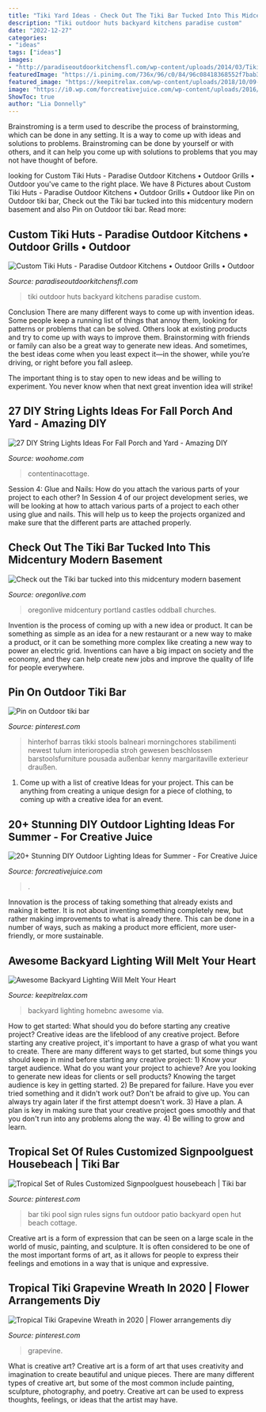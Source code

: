 ```yaml
---
title: "Tiki Yard Ideas - Check Out The Tiki Bar Tucked Into This Midcentury Modern Basement"
description: "Tiki outdoor huts backyard kitchens paradise custom"
date: "2022-12-27"
categories:
- "ideas"
tags: ["ideas"]
images:
- "http://paradiseoutdoorkitchensfl.com/wp-content/uploads/2014/03/Tiki-huts-outdoor-kitchens.jpg"
featuredImage: "https://i.pinimg.com/736x/96/c0/84/96c08418368552f7bab3c39a250203e2.jpg"
featured_image: "https://keepitrelax.com/wp-content/uploads/2018/10/09-backyard-lighting-ideas-homebnc-683x1024.jpg"
image: "https://i0.wp.com/forcreativejuice.com/wp-content/uploads/2016/06/diy-outdoor-lighting-ideas-for-summer/15-diy-outdoor-lighting-ideas-for-summer.jpg?w=600&amp;ssl=1"
ShowToc: true
author: "Lia Donnelly"
---
```



Brainstroming is a term used to describe the process of brainstorming, which can be done in any setting. It is a way to come up with ideas and solutions to problems. Brainstroming can be done by yourself or with others, and it can help you come up with solutions to problems that you may not have thought of before.

	

		
looking for Custom Tiki Huts - Paradise Outdoor Kitchens • Outdoor Grills • Outdoor you've came to the right place. We have 8 Pictures about Custom Tiki Huts - Paradise Outdoor Kitchens • Outdoor Grills • Outdoor like Pin on Outdoor tiki bar, Check out the Tiki bar tucked into this midcentury modern basement and also Pin on Outdoor tiki bar. Read more:
		
    
## Custom Tiki Huts - Paradise Outdoor Kitchens • Outdoor Grills • Outdoor

<img loading=lazy src="http://paradiseoutdoorkitchensfl.com/wp-content/uploads/2014/03/Tiki-huts-outdoor-kitchens.jpg" onerror="this.onerror=null;this.src='https://tse3.mm.bing.net/th?id=OIP.t8n8GzN1DlqbJFzX3EaD1gHaFA&amp;pid=15.1';" alt="Custom Tiki Huts - Paradise Outdoor Kitchens • Outdoor Grills • Outdoor">

_Source: paradiseoutdoorkitchensfl.com_

>tiki outdoor huts backyard kitchens paradise custom. 

	

Conclusion
There are many different ways to come up with invention ideas. Some people keep a running list of things that annoy them, looking for patterns or problems that can be solved. Others look at existing products and try to come up with ways to improve them.
 Brainstorming with friends or family can also be a great way to generate new ideas. And sometimes, the best ideas come when you least expect it—in the shower, while you’re driving, or right before you fall asleep.

The important thing is to stay open to new ideas and be willing to experiment. You never know when that next great invention idea will strike!

    
## 27 DIY String Lights Ideas For Fall Porch And Yard - Amazing DIY

<img loading=lazy src="https://www.woohome.com/wp-content/uploads/2017/09/string-lighting-ideas-for-Fall-yard-and-garden-17.jpg" onerror="this.onerror=null;this.src='https://tse4.mm.bing.net/th?id=OIP.RkmOc0PSEGMB_kYuNyMA6wHaLH&amp;pid=15.1';" alt="27 DIY String Lights Ideas For Fall Porch and Yard - Amazing DIY">

_Source: woohome.com_

>contentinacottage. 

	

Session 4: Glue and Nails: How do you attach the various parts of your project to each other?
In Session 4 of our project development series, we will be looking at how to attach various parts of a project to each other using glue and nails. This will help us to keep the projects organized and make sure that the different parts are attached properly.

    
## Check Out The Tiki Bar Tucked Into This Midcentury Modern Basement

<img loading=lazy src="https://www.oregonlive.com/resizer/nAxhCIxVsUiI965dEeC5d1VllVk=/1280x0/smart/advancelocal-adapter-image-uploads.s3.amazonaws.com/image.oregonlive.com/home/olive-media/width2048/img/oregonian/photo/2017/04/23/-f76b751b2d9ccefd.jpg" onerror="this.onerror=null;this.src='https://tse4.mm.bing.net/th?id=OIP.PEbACk3KiOOOZoEozMyNJgHaE6&amp;pid=15.1';" alt="Check out the Tiki bar tucked into this midcentury modern basement">

_Source: oregonlive.com_

>oregonlive midcentury portland castles oddball churches. 

	

Invention is the process of coming up with a new idea or product. It can be something as simple as an idea for a new restaurant or a new way to make a product, or it can be something more complex like creating a new way to power an electric grid. Inventions can have a big impact on society and the economy, and they can help create new jobs and improve the quality of life for people everywhere.

    
## Pin On Outdoor Tiki Bar

<img loading=lazy src="https://i.pinimg.com/originals/4d/38/47/4d38478da7f1ec0922b3191783c004e4.jpg" onerror="this.onerror=null;this.src='https://tse3.mm.bing.net/th?id=OIP.vvG68HTLBCbAY1Sv4dYGgAHaLG&amp;pid=15.1';" alt="Pin on Outdoor tiki bar">

_Source: pinterest.com_

>hinterhof barras tikki stools balneari morningchores stabilimenti newest tulum interioropedia stroh gewesen beschlossen barstoolsfurniture pousada außenbar kenny margaritaville exterieur draußen. 

	

1. Come up with a list of creative Ideas for your project. This can be anything from creating a unique design for a piece of clothing, to coming up with a creative idea for an event.

    
## 20+ Stunning DIY Outdoor Lighting Ideas For Summer - For Creative Juice

<img loading=lazy src="https://i0.wp.com/forcreativejuice.com/wp-content/uploads/2016/06/diy-outdoor-lighting-ideas-for-summer/15-diy-outdoor-lighting-ideas-for-summer.jpg?w=600&amp;ssl=1" onerror="this.onerror=null;this.src='https://tse1.mm.bing.net/th?id=OIP.l4idIqVS1SwRWQ7e2ZpCTgHaLH&amp;pid=15.1';" alt="20+ Stunning DIY Outdoor Lighting Ideas for Summer - For Creative Juice">

_Source: forcreativejuice.com_

>. 

	

Innovation is the process of taking something that already exists and making it better. It is not about inventing something completely new, but rather making improvements to what is already there. This can be done in a number of ways, such as making a product more efficient, more user-friendly, or more sustainable.

    
## Awesome Backyard Lighting Will Melt Your Heart

<img loading=lazy src="https://keepitrelax.com/wp-content/uploads/2018/10/09-backyard-lighting-ideas-homebnc-683x1024.jpg" onerror="this.onerror=null;this.src='https://tse3.mm.bing.net/th?id=OIP.5WSN6GtfKWuXtijMJ--d3QHaLG&amp;pid=15.1';" alt="Awesome Backyard Lighting Will Melt Your Heart">

_Source: keepitrelax.com_

>backyard lighting homebnc awesome via. 

	

How to get started: What should you do before starting any creative project?
Creative ideas are the lifeblood of any creative project. Before starting any creative project, it's important to have a grasp of what you want to create. There are many different ways to get started, but some things you should keep in mind before starting any creative project: 1) Know your target audience. What do you want your project to achieve? Are you looking to generate new ideas for clients or sell products? Knowing the target audience is key in getting started. 2) Be prepared for failure. Have you ever tried something and it didn't work out? Don't be afraid to give up. You can always try again later if the first attempt doesn't work. 3) Have a plan. A plan is key in making sure that your creative project goes smoothly and that you don't run into any problems along the way. 4) Be willing to grow and learn.

    
## Tropical Set Of Rules Customized Signpoolguest Housebeach | Tiki Bar

<img loading=lazy src="https://i.pinimg.com/736x/96/c0/84/96c08418368552f7bab3c39a250203e2.jpg" onerror="this.onerror=null;this.src='https://tse1.mm.bing.net/th?id=OIP.bkdlY8zc0EsJEypeOGBu1AHaLE&amp;pid=15.1';" alt="Tropical Set of Rules Customized Signpoolguest housebeach | Tiki bar">

_Source: pinterest.com_

>bar tiki pool sign rules signs fun outdoor patio backyard open hut beach cottage. 

	

Creative art is a form of expression that can be seen on a large scale in the world of music, painting, and sculpture. It is often considered to be one of the most important forms of art, as it allows for people to express their feelings and emotions in a way that is unique and expressive.

    
## Tropical Tiki Grapevine Wreath In 2020 | Flower Arrangements Diy

<img loading=lazy src="https://i.pinimg.com/736x/6b/03/ce/6b03ce7c381257e0773fcd92fba9c0e4.jpg" onerror="this.onerror=null;this.src='https://tse3.mm.bing.net/th?id=OIP.ohU-RGaAMPGm0wly6v5mZgHaJ3&amp;pid=15.1';" alt="Tropical Tiki Grapevine Wreath in 2020 | Flower arrangements diy">

_Source: pinterest.com_

>grapevine. 

	

What is creative art?
Creative art is a form of art that uses creativity and imagination to create beautiful and unique pieces. There are many different types of creative art, but some of the most common include painting, sculpture, photography, and poetry. Creative art can be used to express thoughts, feelings, or ideas that the artist may have.

